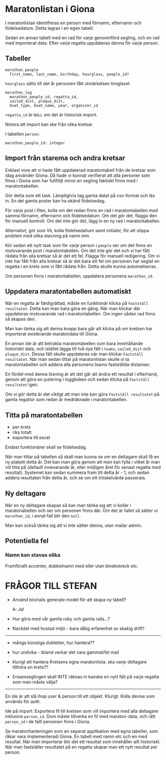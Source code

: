 # Maratonlistan i Giona

I maratonlistan identifieras en person med förnamn, efternamn och
födelsedatum.  Detta lagras i en egen tabell.

Sedan en annan tabell med en rad för varje genonmförd segling, och en
rad med importerat data.  Efter varje regatta uppdateras denna för
varje person.

## Tabeller

```
marathon_people
  first_name, last_name, birthday, hourglass, people_id?
```

`hourglass` sätts till det år personen fått utmärkelsen timglaset.

```
marathon_log
  marathon_people_id, regatta_id,
  sailed_dist, plaque_dist,
  boat_type, boat_name, year, organizer_id
```

`regatta_id` är `NULL` om det är historisk import.

Notera att import kan ske från olika kretsar.

I tabellen `person`:

```
marathon_people_id: integer
```

## Import från starema och andra kretsar

Enklast vore att vi hade fått uppdaterad maratontabell från de kretsar
som idag använder Giona.  Då hade vi kunnat verifierat att alla
personer som finns i Giona som har fullföljt minst en segling faktiskt
finns med i maratontabellen.

Gör detta som ett task.  Lämpligtvis tag gamla datat på csv-format och
läs in.  En del gamla poster kan ha okänd födelsedag.

För varje post i filen, kolla om det redan finns en rad i
maratontabellen med samma förnamn, efternamn och födelsedatum.  Om det
gör det, flagga den för manuell kontroll.  Om det inte gör det, lägg
in en ny rad i maratontabellen.

Alternativt, gör som Vk, kolla födelsedatium samt initialer, för att
slippa problem med olika stavning på namn mm.

Kör sedan ett nytt task som för varje person i `people` ser om det
finns en motsvarande post i maratontabellen.  Om det inte gör det och
vi har fått rådata från alla kretsar så är det ett fel.  Flagga för
manuell redigering.  Om vi inte har fått från alla kretsar så är det
bara ett fel om personen har seglat en regatta i en krets som vi fått
rådata från.  Detta skulle kunna automatiseras.

Om personen finns i maratontabellen, uppdatera personens
`marathon_id`.

## Uppdatera maratontabellen automatiskt

När en regatta är färdigrättad, måste en funktionär klicka på
`Fastställ resultatet`.  Detta kan man bara göra en gång.  När man
klickar där uppdateras motsvarande rad i maratontabellen.  Om ingen
sådan rad finns så skapas den.

Man kan tänka sig att denna knapp bara går att klicka på om kretsen har
importerat existerande maratondata till Giona.

En annan ide är att betrakta maratontabellen som bara innehållande
historiskt data, och istället lägga till två nya fält i `teams`;
`sailed_dist` och `plaque_dist`.  Dessa fält skulle uppdateras när man
klickar `Fastställ resultatet`.  När man sedan tittar på maratonlistan
skulle vi ta maratontabellen och addera alla personens teams
fastställda distanser.

En fördel med denna lösning är att det går att ändra ett resultat i
efterhand, genom att göra en justering i loggboken och sedan klicka på
`Fastställ resultatet` igen.

Om vi gör detta är det viktigt att man inte kan göra `Fastställ
resultatet` på gamla regattor som redan är medräknade i
maratontabellen.

## Titta på maratontabellen

- per krets
- riks totalt
- exportera till excel

Endast funktionärer skall se födelsedag.

När man tittar på tabellen så skall man kunna se om en deltagare skall
få en ny plakett detta år.  Det kan man göra genom att man kan fylla i
vilket år man vill titta på (default innevarande år, eller möjligen
året för senast regatta med resultat).  Systemet kan sedan summera
fram till detta år - 1, och sedan addera resultaten från detta år, och
se om ett tröskelvärde passerats.

## Ny deltagare

När en ny deltagare skapas så kan man tänka sig att vi kollar i
maratonabellen och ser om personen finns där.  Om det är fallet så
sätter vi `marathon_id`, i annat fall blir den `null`.

Man kan också tänka sig att vi inte sätter denna, utan mailar admin.

## Potentiella fel

### Namn kan stavas olika

Framförallt accenter, dubbelnamn med eller utan bindestreck etc.



# FRÅGOR TILL STEFAN


- Använd bin/rails generate model för att skapa ny tabell?

  A: Ja!

- Hur göra med vår gamla ruby och gamla rails...?

- Nackdel med hostad miljö - bara dålig erfarenhet av skakig drift?

---------

- många konstiga dubletter, hur hantera??

- hur undvika - ibland verkar det vara gammal/fel mail

- klurigt att hantera Kretsens egna maratonlista.  ska varje deltagare
  tillhöra en krets??

- Ensamseglingen skall INTE räknas in
  kanske en nytt fält på varje regatta som man måste välja?

---------

En ide är att slå ihop user & person till ett objekt.  Klurigt.  Kolla
devise som används för auth.

Ide på import: Exportera fil till kretsen som vill importera med alla
deltagare inklusive `person_id`.  Dom måste tillverka en fil med
maraton-data, och rätt `person_id` i de falll personen finns i Giona.

Se maratonhanteringen som en separat applikation med egna tabeller,
som råkar vara implementeradi Giona.  En tabell med namn etc och en
med resultat.  När man importerar blir det ett resultat som innehåller
allt historiskt.  När man fastställer resultatet på en regatta skapar
man ett nytt resultat per person.

